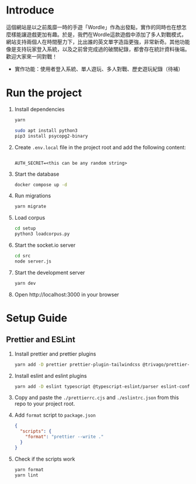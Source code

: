 # Introduce


這個網站是以之前風靡一時的手遊「Wordle」作為出發點，實作的同時也在想怎麼樣能讓遊戲更加有趣。於是，我們在Wordle這款遊戲中添加了多人對戰模式，網站支持兩個人在時間壓力下，比出誰的英文單字造詣更強，非常新奇。其他功能像是支持玩家登入系統，以及之前曾完成過的破關紀錄，都會存在統計資料後端。歡迎大家來一同對戰！

* 實作功能：使用者登入系統、單人遊玩、多人對戰、歷史遊玩紀錄（待補）


# Run the project

1. Install dependencies
   ```bash
   yarn
   ```
   ```bash
   sudo apt install python3
   pip3 install psycopg2-binary
   ```

2. Create `.env.local` file in the project root and add the following content:

   ```text

   AUTH_SECRET=<this can be any random string>

   ```

3. Start the database
   ```bash
   docker compose up -d
   ```
4. Run migrations
   ```bash
   yarn migrate
   ```
5. Load corpus
   ```bash
   cd setup
   python3 loadcorpus.py
   ```
6. Start the socket.io server
   ```bash
   cd src
   node server.js
   ```
7. Start the development server
   ```bash
   yarn dev
   ```
8. Open http://localhost:3000 in your browser

# Setup Guide

## Prettier and ESLint

1. Install prettier and prettier plugins
   ```bash
   yarn add -D prettier prettier-plugin-tailwindcss @trivago/prettier-plugin-sort-imports
   ```
2. Install eslint and eslint plugins
   ```bash
   yarn add -D eslint typescript @typescript-eslint/parser eslint-config-prettier @typescript-eslint/eslint-plugin
   ```
3. Copy and paste the `./prettierrc.cjs` and `./eslintrc.json` from this repo to your project root.

4. Add `format` script to `package.json`
   ```json
   {
     "scripts": {
       "format": "prettier --write ."
     }
   }
   ```
5. Check if the scripts work
   ```bash
   yarn format
   yarn lint
   ```
